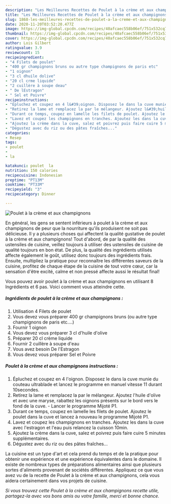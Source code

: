```yaml
---
description: "Les Meilleures Recettes de Poulet à la crème et aux champignons"
title: "Les Meilleures Recettes de Poulet à la crème et aux champignons"
slug: 1868-les-meilleures-recettes-de-poulet-a-la-creme-et-aux-champignons
date: 2020-11-20T03:52:20.477Z
image: https://img-global.cpcdn.com/recipes/40afcaec558b06ef/751x532cq70/poulet-a-la-creme-et-aux-champignons-photo-principale-de-la-recette.jpg
thumbnail: https://img-global.cpcdn.com/recipes/40afcaec558b06ef/751x532cq70/poulet-a-la-creme-et-aux-champignons-photo-principale-de-la-recette.jpg
cover: https://img-global.cpcdn.com/recipes/40afcaec558b06ef/751x532cq70/poulet-a-la-creme-et-aux-champignons-photo-principale-de-la-recette.jpg
author: Lois Gilbert
ratingvalue: 3.9
reviewcount: 15
recipeingredient:
- "4 Filets de poulet"
- "400 gr champignons bruns ou autre type champignons de paris etc"
- "1 oignon"
- "3 cl dhuile dolive"
- "20 cl crme liquide"
- "2 cuillère à soupe deau"
- " De lEstragon"
- " Sel et Poivre"
recipeinstructions:
- "Épluchez et coupez en 4 l&#39;oignon. Disposez le dans la cuve munie du couteau ultrablade et lancez le programme en manuel vitesse 11 durant 10secondes."
- "Retirez la lame et remplacez la par le mélangeur. Ajoutez l&#39;huile d&#39;olive et avec une maryse, rabattez les oignons présents sur le bord vers le fond de la cuve. Lancer le programme Mijoté P1."
- "Durant ce temps, coupez en lamelle les filets de poulet. Ajoutez le poulet dans la cuve et lancez à nouveau le programme Mijoté P1."
- "Lavez et coupez les champignons en tranches. Ajoutez les dans la cuve avec l&#39;estragon et l&#39;eau puis relancez la cuisson 10min."
- "Ajoutez la crème dans la cuve, salez et poivrez puis faire cuire 5 minutes supplémentaires."
- "Dégustez avec du riz ou des pâtes fraîches..."
categories:
- Resep
tags:
- poulet
- 
- la

katakunci: poulet  la 
nutrition: 150 calories
recipecuisine: Indonesian
preptime: "PT13M"
cooktime: "PT33M"
recipeyield: "3"
recipecategory: Dinner

---
```



![Poulet à la crème et aux champignons](https://img-global.cpcdn.com/recipes/40afcaec558b06ef/751x532cq70/poulet-a-la-creme-et-aux-champignons-photo-principale-de-la-recette.jpg)

En général, les gens se sentent inférieurs à poulet à la crème et aux champignons de peur que la nourriture qu'ils produisent ne soit pas délicieuse. Il y a plusieurs choses qui affectent la qualité gustative de poulet à la crème et aux champignons! Tout d'abord, de par la qualité des ustensiles de cuisine, veillez toujours à utiliser des ustensiles de cuisine de qualité toujours en bon état. De plus, la qualité des ingrédients utilisés affecte également le goût, utilisez donc toujours des ingrédients frais. Ensuite, multipliez la pratique pour reconnaître les différentes saveurs de la cuisine, profitez de chaque étape de la cuisine de tout votre cœur, car la sensation d'être excité, calme et non pressé affecte aussi le résultat final!

<!--inarticleads1-->

Vous pouvez avoir poulet à la crème et aux champignons en utilisant 8 Ingrédients et 6 pas. Voici comment vous atteindre cette.

##### Ingrédients de poulet à la crème et aux champignons :

1. Utilisation 4 Filets de poulet
1. Vous devez vous préparer 400 gr champignons bruns (ou autre type champignons de paris etc....)
1. Fournir 1 oignon
1. Vous devez vous préparer 3 cl d&#39;huile d&#39;olive
1. Préparer 20 cl crème liquide
1. Fournir 2 cuillère à soupe d&#39;eau
1. Vous avez besoin  De l&#39;Estragon
1. Vous devez vous préparer  Sel et Poivre




<!--inarticleads2-->

##### Poulet à la crème et aux champignons instructions :

1. Épluchez et coupez en 4 l&#39;oignon. Disposez le dans la cuve munie du couteau ultrablade et lancez le programme en manuel vitesse 11 durant 10secondes.
1. Retirez la lame et remplacez la par le mélangeur. Ajoutez l&#39;huile d&#39;olive et avec une maryse, rabattez les oignons présents sur le bord vers le fond de la cuve. - Lancer le programme Mijoté P1.
1. Durant ce temps, coupez en lamelle les filets de poulet. Ajoutez le poulet dans la cuve et lancez à nouveau le programme Mijoté P1.
1. Lavez et coupez les champignons en tranches. Ajoutez les dans la cuve avec l&#39;estragon et l&#39;eau puis relancez la cuisson 10min.
1. Ajoutez la crème dans la cuve, salez et poivrez puis faire cuire 5 minutes supplémentaires.
1. Dégustez avec du riz ou des pâtes fraîches...




<!--inarticleads1-->

<p>
La cuisine est un type d'art et cela prend du temps et de la pratique pour obtenir une expérience et une expérience équivalentes dans le domaine. Il existe de nombreux types de préparations alimentaires ainsi que plusieurs sortes d'aliments provenant de sociétés différentes. Appliquez ce que vous avez vu de la recette de Poulet à la crème et aux champignons, cela vous aidera certainement dans vos projets de cuisine.
</p>

<p>
<i>Si vous trouvez cette Poulet à la crème et aux champignons recette utile, partagez-la avec vos bons amis ou votre famille, merci et bonne chance.</i>
</p>
